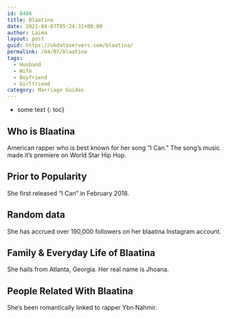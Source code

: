 ```yaml
---
id: 8486
title: Blaatina
date: 2021-04-07T05:24:31+00:00
author: Laima
layout: post
guid: https://ukdataservers.com/blaatina/
permalink: /04/07/blaatina
tags:
  - Husband
  - Wife
  - Boyfriend
  - Girlfriend
category: Marriage Guides
---
```


* some text
{: toc}


## Who is Blaatina
                  
                  
                  
American rapper who is best known for her song &#8220;I Can.&#8221; The song&#8217;s music made it&#8217;s premiere on World Star Hip Hop.  
                  
              
            
              
            
                
                
                
## Prior to Popularity
                  
                  
                  
She first released &#8220;I Can&#8221; in February 2018.
                  
              
            
              
            
                
                
                
## Random data
                  
                  
                  
She has accrued over 190,000 followers on her blaatina Instagram account. 
                  
              
            
              
            
                
                
                
## Family & Everyday Life of Blaatina
                  
                  
                  
She hails from Atlanta, Georgia. Her real name is Jhoana.
                  
              
            
              
            
                
                
                
## People Related With Blaatina
                  
                  
                  
She&#8217;s been romantically linked to rapper Ybn Nahmir.
                  
              
            
              
            
                
              
            
              
              
            
            
              
            
          
          
          